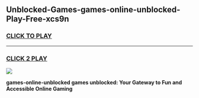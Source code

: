
## Unblocked-Games-games-online-unblocked-Play-Free-xcs9n
<h3>
<a href="https://premium76.site?title=games-online-unblocked&ref=24M">CLICK TO PLAY</a></h3>
<hr>

<h3>
<a href="https://premium76.site?title=games-online-unblocked&ref=24M">CLICK 2 PLAY</a>
  
</h3>

<a href="https://premium76.site?title=games-online-unblocked&ref=24M"><img src="https://clearcache.store/games.png"></a>


**games-online-unblocked games unblocked: Your Gateway to Fun and Accessible Online Gaming**
